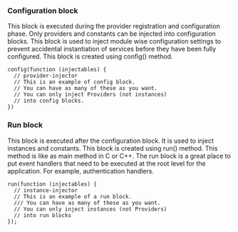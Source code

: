 
###  Configuration block
This block is executed during the provider registration and configuration phase. Only providers and constants can be injected into configuration blocks. This block is used to inject module wise configuration settings to prevent accidental instantiation of services before they have been fully configured. This block is created using config() method.

```
config(function (injectables) { 
  // provider-injector 
  // This is an example of config block. 
  // You can have as many of these as you want. 
  // You can only inject Providers (not instances) 
  // into config blocks. 
})
```
### Run block
This block is executed after the configuration block. It is used to inject instances and constants. This block is created using run() method. This method is like as main method in C or C++.
The run block is a great place to put event handlers that need to be executed at the root level for the application. For example, authentication handlers.

```
run(function (injectables) { 
  // instance-injector 
  // This is an example of a run block. 
  /// You can have as many of these as you want. 
  // You can only inject instances (not Providers) 
  // into run blocks 
});
```
